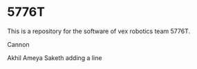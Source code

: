 # 5776T
This is a repository for the software of vex robotics team 5776T.

Cannon

Akhil
Ameya
Saketh
adding a line